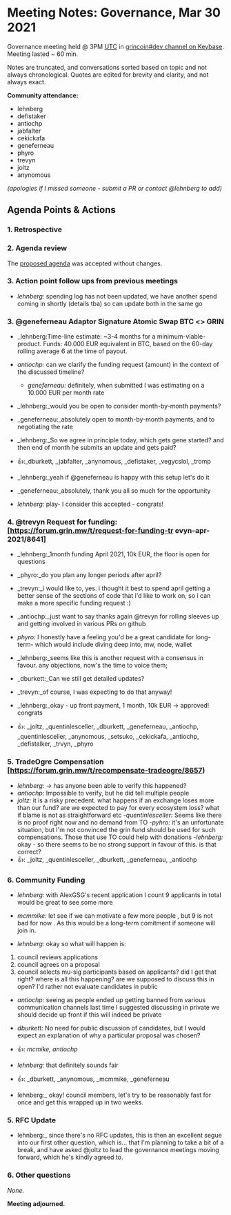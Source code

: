 # Meeting Notes: Governance, Mar 30 2021

Governance meeting held @ 3PM [UTC](http://www.timebie.com/std/utc.php) in [grincoin#dev channel on Keybase](https://keybase.io/team/grincoin). Meeting lasted ~ 60 min.

Notes are truncated, and conversations sorted based on topic and not always chronological. Quotes are edited for brevity and clarity, and not always exact.

**Community attendance:**
- lehnberg
- defistaker
- antiochp
- jabfalter
- cekickafa
- geneferneau
- phyro
- trevyn
- joltz
- anynomous


_(apologies if I missed someone - submit a PR or contact @lehnberg to add)_



## Agenda Points & Actions

### 1. Retrospective



### 2. Agenda review
The [proposed agenda](https://github.com/mimblewimble/grin-pm/issues/410) was accepted without changes.

### 3. Action point follow ups from previous meetings
- _lehnberg:_ spending log has not been updated, we have another spend coming in shortly (details tba) so can update both in the same go


### 3. @geneferneau Adaptor Signature Atomic Swap BTC <> GRIN

- _lehnberg:Time-line estimate:  ~3-4 months for a minimum-viable-product.
Funds: 40.000 EUR equivalent in BTC, based on the 60-day rolling average 6 at the time of payout.

- _antiochp:_ can we clarify the funding request (amount) in the context of the discussed timeline?
   - _geneferneau:_ definitely, when submitted I was estimating on a 10.000 EUR per month rate

- _lehnberg:_would you be open to consider month-by-month payments?
 - _geneferneau:_absolutely open to month-by-month payments, and to negotiating the rate

- _lehnberg:_So we agree in principle today, which gets gene started? and then end of month he submits an update and gets paid?
 - 👍:_dburkett, _jabfalter, _anynomous, _defistaker, _vegycslol, _tromp
  - _lehnberg:_yeah if @geneferneau is happy with this setup let's do it
   - _geneferneau:_absolutely, thank you all so much for the opportunity 
   - _lehnberg:_ play- I consider this accepted - congrats!
	
### 4. @trevyn Request for funding:[https://forum.grin.mw/t/request-for-funding-tr evyn-apr-2021/8641]
- _lehnberg:_1month funding April 2021, 10k EUR, the floor is open for questions

- _phyro:_do you plan any longer periods after april?
 - _trevyn:_i would like to, yes. i thought it best to spend april getting a better sense of the sections of code that i'd like to work on, so i can make a more specific funding request :)

- _antiochp:_just want to say thanks again @trevyn for rolling sleeves up and getting involved in various PRs on github
 - _phyro:_ I honestly have a feeling you'd be a great candidate for long-term- which would include diving deep into, mw, node, wallet

- _lehnberg:_seems like this is another request with a consensus in favour. any objections, now's the time to voice them;

- _dburkett:_Can we still get detailed updates?
 - _trevyn:_of course, I was expecting to do that anyway!

- _lehnberg:_okay - up front payment, 1 month, 10k EUR → approved! congrats
 - 👍: _joltz, _quentinlesceller, _dburkett, _geneferneau, _antiochp, _quentinlesceller, _anynomous, _setsuko, _cekickafa, _antiochp, _defistalker, _trvyn, _phyro

### 5. TradeOgre Compensation [https://forum.grin.mw/t/recompensate-tradeogre/8657)
- _lehnberg:_ → has anyone been able to verify this happened?
- _antiochp:_  Impossible to verify, but he did tell multiple people
- _joltz:_ it is a risky precedent. what happens if an exchange loses more than our fund? are we expected to pay for every ecosystem loss? what if blame is not as straightforward etc
-_quentinlesceller:_ Seems like there is no proof right now and no demand from TO
-_pyhro:_ it's an unfortunate situation, but I'm not convinced the grin fund should be used for such compensations. Those that use TO could help with donations
-_lehnberg:_ okay - so there seems to be no strong support in favour of this. is that correct?
 - 👍: _joltz, _quentinlesceller, _dburkett, _geneferneau, _antiochp

### 6. Community Funding
- _lehnberg:_ with AlexGSG's recent application I count 9 applicants in total
would be great to see some more
 - _mcmmike:_ let see if we can motivate a few more people , but 9 is not bad for now . As this would be a long-term comitment if someone will join in. 

- _lehnberg:_ okay so what will happen is:
1. council reviews applications
2. council agrees on a proposal
3. council selects mu-sig participants based on applicants?
did I get that right?
where is all this happening? are we supposed to discuss this in open? I'd rather not evaluate candidates in public
 - _antiochp:_ seeing as people ended up getting banned from various communication channels last time I suggested discussing in private we should decide up front if this will indeed be private
  - _dburkett:_ No need for public discussion of candidates, but I would expect an explanation of why a particular proposal was chosen?
   - 👍: _mcmike, antiochp_
   - _lehnberg:_ that definitely sounds fair 
   - 👍: _dburkett, _anynomous, _mcmmike, _geneferneau

- lehnberg:_ okay! council members, let's try to be reasonably fast for once and get this wrapped up in two weeks.

### 5. RFC Update
- lehnberg:_ since there's no RFC updates, this is then an excellent segue into our first other question, which is... that I'm planning to take a bit of a break, and have asked @joltz to lead the governance meetings moving forward, which he's kindly agreed to.

### 6. Other questions
_None._


 

**Meeting adjourned.**
